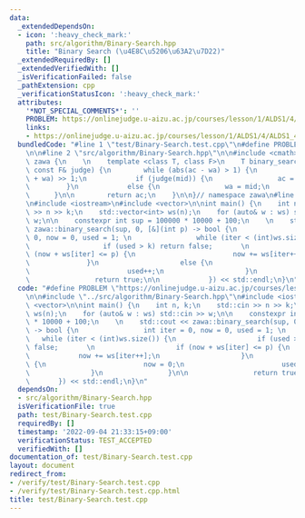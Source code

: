 ```yaml
---
data:
  _extendedDependsOn:
  - icon: ':heavy_check_mark:'
    path: src/algorithm/Binary-Search.hpp
    title: "Binary Search (\u4E8C\u5206\u63A2\u7D22)"
  _extendedRequiredBy: []
  _extendedVerifiedWith: []
  _isVerificationFailed: false
  _pathExtension: cpp
  _verificationStatusIcon: ':heavy_check_mark:'
  attributes:
    '*NOT_SPECIAL_COMMENTS*': ''
    PROBLEM: https://onlinejudge.u-aizu.ac.jp/courses/lesson/1/ALDS1/4/ALDS1_4_D
    links:
    - https://onlinejudge.u-aizu.ac.jp/courses/lesson/1/ALDS1/4/ALDS1_4_D
  bundledCode: "#line 1 \"test/Binary-Search.test.cpp\"\n#define PROBLEM \"https://onlinejudge.u-aizu.ac.jp/courses/lesson/1/ALDS1/4/ALDS1_4_D\"\
    \n\n#line 2 \"src/algorithm/Binary-Search.hpp\"\n\n#include <cmath>\n\nnamespace\
    \ zawa {\n    \n    template <class T, class F>\n    T binary_search(T ac, T wa,\
    \ const F& judge) {\n        while (abs(ac - wa) > 1) {\n            T mid = (ac\
    \ + wa) >> 1;\n            if (judge(mid)) {\n                ac = mid; \n   \
    \         }\n            else {\n                wa = mid;\n            }\n  \
    \      }\n\n        return ac;\n    }\n\n}// namespace zawa\n#line 4 \"test/Binary-Search.test.cpp\"\
    \n#include <iostream>\n#include <vector>\n\nint main() {\n    int n, k;\n    std::cin\
    \ >> n >> k;\n    std::vector<int> ws(n);\n    for (auto& w : ws) std::cin >>\
    \ w;\n\n    constexpr int sup = 100000 * 10000 + 100;\n    \n    std::cout <<\
    \ zawa::binary_search(sup, 0, [&](int p) -> bool {\n                int iter =\
    \ 0, now = 0, used = 1; \n                while (iter < (int)ws.size()) {\n  \
    \                  if (used > k) return false;       \n                    if\
    \ (now + ws[iter] <= p) {\n                        now += ws[iter++];\n      \
    \              }\n                    else {\n                        now = 0;\n\
    \                        used++;\n                    }\n                }\n\n\
    \                return true;\n\n            }) << std::endl;\n}\n"
  code: "#define PROBLEM \"https://onlinejudge.u-aizu.ac.jp/courses/lesson/1/ALDS1/4/ALDS1_4_D\"\
    \n\n#include \"../src/algorithm/Binary-Search.hpp\"\n#include <iostream>\n#include\
    \ <vector>\n\nint main() {\n    int n, k;\n    std::cin >> n >> k;\n    std::vector<int>\
    \ ws(n);\n    for (auto& w : ws) std::cin >> w;\n\n    constexpr int sup = 100000\
    \ * 10000 + 100;\n    \n    std::cout << zawa::binary_search(sup, 0, [&](int p)\
    \ -> bool {\n                int iter = 0, now = 0, used = 1; \n             \
    \   while (iter < (int)ws.size()) {\n                    if (used > k) return\
    \ false;       \n                    if (now + ws[iter] <= p) {\n            \
    \            now += ws[iter++];\n                    }\n                    else\
    \ {\n                        now = 0;\n                        used++;\n     \
    \               }\n                }\n\n                return true;\n\n     \
    \       }) << std::endl;\n}\n"
  dependsOn:
  - src/algorithm/Binary-Search.hpp
  isVerificationFile: true
  path: test/Binary-Search.test.cpp
  requiredBy: []
  timestamp: '2022-09-04 21:33:15+09:00'
  verificationStatus: TEST_ACCEPTED
  verifiedWith: []
documentation_of: test/Binary-Search.test.cpp
layout: document
redirect_from:
- /verify/test/Binary-Search.test.cpp
- /verify/test/Binary-Search.test.cpp.html
title: test/Binary-Search.test.cpp
---
```

